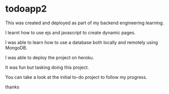 # todoapp2

This was created and deployed as part of my backend engineering learning.

I learnt how to use ejs and javascript to create dynamic pages.

I was able to learn how to use a database both locally and remotely using MongoDB.

I was able to deploy the project on heroku.

It was fun but tasking doing this project.

You can take a look at the initial to-do project to follow my progress.

thanks
